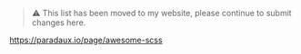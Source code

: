 
> ⚠️ This list has been moved to my website, please continue to submit changes here. 

https://paradaux.io/page/awesome-scss

